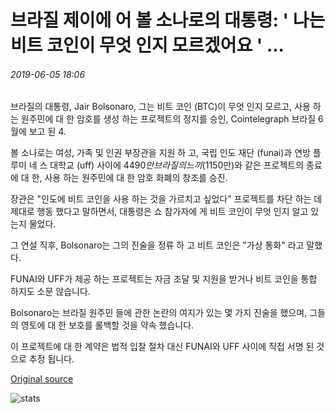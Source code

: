 # 브라질 제이에 어 볼 소나로의 대통령: ' 나는 비트 코인이 무엇 인지 모르겠어요 ' ...

###### 2019-06-05 18:06

브라질의 대통령, Jair Bolsonaro, 그는 비트 코인 (BTC)이 무엇 인지 모르고, 사용 하는 원주민에 대 한 암호를 생성 하는 프로젝트의 정지를 승인, Cointelegraph 브라질 6 월에 보고 된 4.

볼 소나로는 여성, 가족 및 인권 부장관을 지원 하 고, 국립 인도 재단 (funai)과 연방 플 루미 네 스 대학교 (uff) 사이에 $4490만 브라질의 느끼 ($1150만)와 같은 프로젝트의 종료에 대 한, 사용 하는 원주민에 대 한 암호 화폐의 창조를 승진.

장관은 "인도에 비트 코인을 사용 하는 것을 가르치고 싶었다" 프로젝트를 차단 하는 데 제대로 행동 했다고 말하면서, 대통령은 쇼 참가자에 게 비트 코인이 무엇 인지 알고 있는지 물었다.

그 연설 직후, Bolsonaro는 그의 진술을 정류 하 고 비트 코인은 "가상 통화" 라고 말했다.

FUNAI와 UFF가 제공 하는 프로젝트는 자금 조달 및 지원을 받거나 비트 코인을 통합 하지도 소문 않습니다.

Bolsonaro는 브라질 원주민 들에 관한 논란의 여지가 있는 몇 가지 진술을 했으며, 그들의 영토에 대 한 보호를 롤백할 것을 약속 했습니다.

이 프로젝트에 대 한 계약은 법적 입찰 절차 대신 FUNAI와 UFF 사이에 직접 서명 된 것으로 추정 됩니다.

[Original source](https://cointelegraph.com/news/president-of-brazil-jair-bolsonaro-i-do-not-know-what-bitcoin-is)

![stats](https://c.statcounter.com/11760860/0/a89fa40b/1/ "stats")